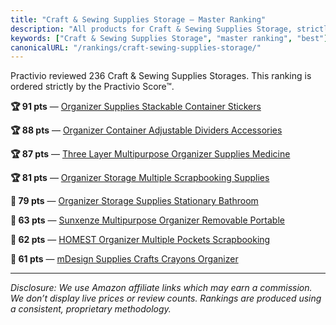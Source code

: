```yaml
---
title: "Craft & Sewing Supplies Storage — Master Ranking"
description: "All products for Craft & Sewing Supplies Storage, strictly ordered by the Practivio Score™."
keywords: ["Craft & Sewing Supplies Storage", "master ranking", "best"]
canonicalURL: "/rankings/craft-sewing-supplies-storage/"
---
```


Practivio reviewed 236 Craft & Sewing Supplies Storages. This ranking is ordered strictly by the Practivio Score™.

**🏆 91 pts** — [Organizer Supplies Stackable Container Stickers](/products/organizer-supplies-stackable-container-stickers-B0DSR1MSNJ/)

**🏆 88 pts** — [Organizer Container Adjustable Dividers Accessories](/products/organizer-container-adjustable-dividers-accessories-B07PW3Z5K6/)

**🏆 87 pts** — [Three Layer Multipurpose Organizer Supplies Medicine](/products/three-layer-multipurpose-organizer-supplies-medicine-B089Y6266G/)

**🏆 81 pts** — [Organizer Storage Multiple Scrapbooking Supplies](/products/organizer-storage-multiple-scrapbooking-supplies-B09T2ZVMNH/)

**🛒 79 pts** — [Organizer Storage Supplies Stationary Bathroom](/products/organizer-storage-supplies-stationary-bathroom-B0CJ5L59PQ/)

**🚫 63 pts** — [Sunxenze Multipurpose Organizer Removable Portable](/products/sunxenze-multipurpose-organizer-removable-portable-B08336VG2P/)

**🚫 62 pts** — [HOMEST Organizer Multiple Pockets Scrapbooking](/products/homest-organizer-multiple-pockets-scrapbooking-B0B5LH9T78/)

**🚫 61 pts** — [mDesign Supplies Crafts Crayons Organizer](/products/mdesign-supplies-crafts-crayons-organizer-B073X6XHWH/)

---
_Disclosure: We use Amazon affiliate links which may earn a commission. We don’t display live prices or review counts. Rankings are produced using a consistent, proprietary methodology._
